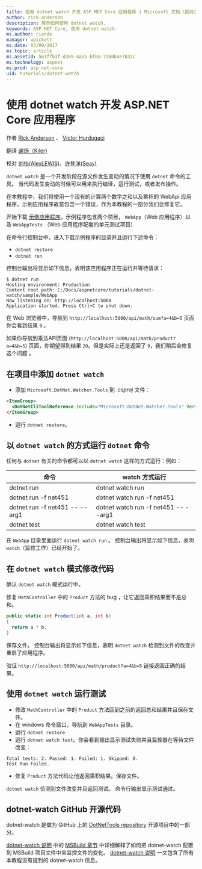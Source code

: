 ```yaml
---
title: 使用 dotnet watch 开发 ASP.NET Core 应用程序 | Microsoft 文档（民间汉化）
author: rick-anderson
description: 展示如何使用 dotnet watch.
keywords: ASP.NET Core, 使用 dotnet watch
ms.author: riande
manager: wpickett
ms.date: 03/09/2017
ms.topic: article
ms.assetid: 563ffb3f-d369-4aa5-bf0a-7300b4e7832c
ms.technology: aspnet
ms.prod: asp.net-core
uid: tutorials/dotnet-watch
---
```

# 使用 dotnet watch 开发 ASP.NET Core 应用程序

 
作者 [Rick Anderson](https://twitter.com/RickAndMSFT) 、 [Victor Hurdugaci](https://twitter.com/victorhurdugaci)

翻译 [谢炀（Kiler)](https://github.com/kiler398/aspnetcore)  

校对 [刘怡(AlexLEWIS)](https://github.com/alexinea)、[许登洋(Seay)](https://github.com/SeayXu)

`dotnet watch` 是一个开发阶段在源文件发生变动的情况下使用 `dotnet` 命令的工具。 当代码发生变动的时候可以用来执行编译，运行测试，或者发布操作。

在本教程中，我们将使用一个现有的计算两个数字之和以及乘积的 WebApi 应用程序。示例应用程序故意包含一个错误，作为本教程的一部分我们会修复它。 

开始下载 [示例应用程序](https://github.com/aspnet/Docs/tree/master/aspnetcore/tutorials/dotnet-watch/sample)。示例程序包含两个项目，  `WebApp`（Web 应用程序）以及 `WebAppTests` （Web 应用程序配套的单元测试项目）

在命令行控制台中，进入下载示例程序的目录并且运行下述命令：

- `dotnet restore`
- `dotnet run`


控制台输出将显示如下信息，表明该应用程序正在运行并等待请求：

```console
$ dotnet run
Hosting environment: Production
Content root path: C:/Docs/aspnetcore/tutorials/dotnet-watch/sample/WebApp
Now listening on: http://localhost:5000
Application started. Press Ctrl+C to shut down.
```


在 Web 浏览器中，导航到 `http://localhost:5000/api/math/sum?a=4&b=5` 页面你会看到结果 `9` 。
 
如果你导航到乘法API页面 (`http://localhost:5000/api/math/product?a=4&b=5`) 页面，你期望得到结果 `20`。但是实际上还是返回了 `9`，我们稍后会修复这个问题 。

## 在项目中添加 `dotnet watch` 

- 添加 `Microsoft.DotNet.Watcher.Tools` 到 *.csproj* 文件：
 ```xml
 <ItemGroup>
   <DotNetCliToolReference Include="Microsoft.DotNet.Watcher.Tools" Version="1.0.0" />
 </ItemGroup> 
 ```

- 运行 `dotnet restore`。

## 以 `dotnet watch` 的方式运行 `dotnet` 命令

任何与 `dotnet` 有关的命令都可以以 `dotnet watch` 这样的方式运行：例如：

| 命令 | watch 方式运行 |
| ---- | ----- |
| dotnet run | dotnet watch run |
| dotnet run -f net451 | dotnet watch run -f net451 |
| dotnet run -f net451 -- --arg1 | dotnet watch run -f net451 -- --arg1 |
| dotnet test | dotnet watch test |

在 `WebApp` 目录里面运行 `dotnet watch run` 。 控制台输出将显示如下信息，表明  `watch`（监控工作）已经开始了。

## 在 `dotnet watch` 模式修改代码

确认 `dotnet watch` 模式运行中。

修复 `MathController` 中的 `Product` 方法的 bug ，让它返回乘积结果而不是总和。

```csharp
public static int Product(int a, int b)
{
  return a * b;
} 
```
保存文件。 控制台输出将显示如下信息，表明 `dotnet watch` 检测到文件的改变并重启了应用程序。

验证 `http://localhost:5000/api/math/product?a=4&b=5` 链接返回正确的结果。

## 使用 `dotnet watch` 运行测试

- 修改 `MathController` 中的 `Product` 方法回到之前的返回总和结果并且保存文件。
- 在 windows 命令窗口，导航到 `WebAppTests` 目录。
- 运行 `dotnet restore`
- 运行 `dotnet watch test`。你会看到输出显示测试失败并且监控器在等待文件改变：

 ```console
 Total tests: 2. Passed: 1. Failed: 1. Skipped: 0.
 Test Run Failed.
  ```
- 修复 `Product` 方法代码让他返回乘积结果。保存文件。

`dotnet watch` 侦测到文件改变并且返回测试。 命令行输出显示测试通过。

## dotnet-watch GitHub 开源代码

dotnet-watch 是做为 GitHub 上的 [DotNetTools repository](https://github.com/aspnet/DotNetTools/tree/dev/src/Microsoft.DotNet.Watcher.Tools) 开源项目中的一部分。

[dotnet-watch 说明](https://github.com/aspnet/DotNetTools/blob/dev/src/Microsoft.DotNet.Watcher.Tools/README.md) 中的 [MSBuild 章节](https://github.com/aspnet/DotNetTools/blob/dev/src/Microsoft.DotNet.Watcher.Tools/README.md#msbuild) 中详细解释了如何把 dotnet-watch 配置到 MSBuild 项目文件中来监控文件的变化。 [dotnet-watch 说明](https://github.com/aspnet/DotNetTools/blob/dev/src/Microsoft.DotNet.Watcher.Tools/README.md) 一文包含了所有本教程没有提到的 dotnet-watch 信息。
